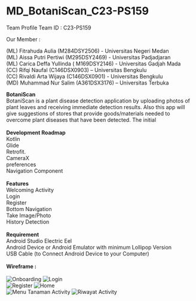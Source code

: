 # MD_BotaniScan_C23-PS159
Team Profile
Team ID : C23-PS159

Our Member :

(ML) Fitrahuda Aulia (M284DSY2506) - Universitas Negeri Medan </br>
(ML) Aissa Putri Pertiwi (M295DSY2469) - Universitas Padjadjaran</br>
(ML) Carica Deffa Yullinda ( M169DSY2146) - Universitas Gadjah Mada</br>
(CC) Rifqi Naufal (C146DSX0903) – Universitas Bengkulu</br>
(CC) Rivaldi Arta Wijaya (C146DSX0901) - Universitas Bengkulu</br>
(MD) Muhammad Nur Salim (A361DSX3176) – Universitas Terbuka</br>

**BotaniScan**</br>
BotaniScan is a plant disease detection application by uploading photos of plant leaves and receiving immediate detection results. Also this app will give suggestions of stores that provide goods/materials needed to overcome plant diseases that have been detected. The initial</br>
</br>
**Development Roadmap**</br>
Kotlin</br>
Glide</br>
Retrofit.</br>
CameraX</br>
preferences</br>
Navigation Component</br>
</br>
**Features**</br>
Welcoming Activity</br>
Login</br>
Register</br>
Bottom Navigation</br>
Take Image/Photo </br>
History Detection</br>
</br>
**Requirement**</br>
Android Studio Electric Eel</br>
Android Device or Android Emulator with minimum Lollipop Version</br>
USB Cable (to Connect Android Device to your Computer)</br>
</br>
**Wireframe :**</br>
</br>
![Onboarding](https://github.com/nursalim92/MD_BotaniScan_C23-PS159/assets/56105983/dc74b118-6a60-428e-9d25-12090c1f60f3)
![Login](https://github.com/nursalim92/MD_BotaniScan_C23-PS159/assets/56105983/3936c22e-14f1-43c7-8679-563c54fb5282)</br>
![Register](https://github.com/nursalim92/MD_BotaniScan_C23-PS159/assets/56105983/8451fc05-c712-432c-9c27-2440c39e03f8)
![Home](https://github.com/nursalim92/MD_BotaniScan_C23-PS159/assets/56105983/978c277e-2ff9-4d4b-8b75-a99b53bd5ad7)</br>
![Menu Tanaman Activity](https://github.com/nursalim92/MD_BotaniScan_C23-PS159/assets/56105983/6eeda2c7-a044-4131-9354-8b8d2d617448)
![Riwayat Activity](https://github.com/nursalim92/MD_BotaniScan_C23-PS159/assets/56105983/1fd022fd-8ce6-424a-9acc-0c66cf042b10)

